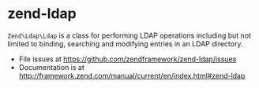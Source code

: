 # zend-ldap

`Zend\Ldap\Ldap` is a class for performing LDAP operations including but not
limited to binding, searching and modifying entries in an LDAP directory.


- File issues at https://github.com/zendframework/zend-ldap/issues
- Documentation is at http://framework.zend.com/manual/current/en/index.html#zend-ldap
